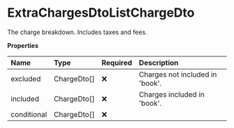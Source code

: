 # ExtraChargesDtoListChargeDto

The charge breakdown. Includes taxes and fees.

**Properties**

| Name        | Type        | Required | Description                     |
| :---------- | :---------- | :------- | :------------------------------ |
| excluded    | ChargeDto[] | ❌       | Charges not included in 'book'. |
| included    | ChargeDto[] | ❌       | Charges included in 'book'.     |
| conditional | ChargeDto[] | ❌       |                                 |

<!-- This file was generated by liblab | https://liblab.com/ -->
